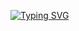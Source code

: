 <!-- ## Hi there 👋 -->
<a href="https://git.io/typing-svg"><img src="https://readme-typing-svg.demolab.com?font=Fira+Code&weight=700&size=35&duration=3500&pause=2000&color=1255FF&center=true&vCenter=true&random=false&width=435&lines=Hi!+I+am+Laksh+Jain." alt="Typing SVG" /></a>

<!--
**Jain-Laksh/Jain-Laksh** is a ✨ _special_ ✨ repository because its `README.md` (this file) appears on your GitHub profile.

Here are some ideas to get you started:

- 🔭 I’m currently working on ...
- 🌱 I’m currently learning ...
- 👯 I’m looking to collaborate on ...
- 🤔 I’m looking for help with ...
- 💬 Ask me about ...
- 📫 How to reach me: ...
- 😄 Pronouns: ...
- ⚡ Fun fact: ...
-->
